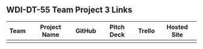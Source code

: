 ## WDI-DT-55 Team Project 3 Links

| Team | Project Name | GitHub | Pitch Deck | Trello | Hosted Site |
|---|:---:|:---:|:---:|:---:|:---:|
|  |  |  |  |  |  |

